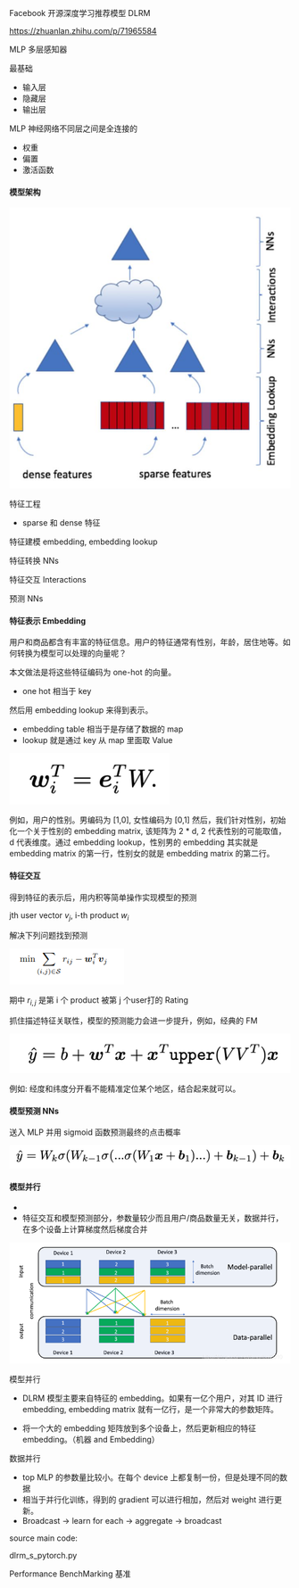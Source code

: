 Facebook 开源深度学习推荐模型 DLRM

https://zhuanlan.zhihu.com/p/71965584



MLP 多层感知器

最基础

- 输入层
- 隐藏层
- 输出层

MLP 神经网络不同层之间是全连接的

- 权重
- 偏置
- 激活函数



#### 模型架构

![model_illustration](nus_figs/model_illustration.png)

特征工程

- sparse 和 dense 特征

特征建模 embedding, embedding lookup

特征转换 NNs

特征交互 Interactions 

预测 NNs



#### 特征表示 Embedding

用户和商品都含有丰富的特征信息。用户的特征通常有性别，年龄，居住地等。如何转换为模型可以处理的向量呢？

本文做法是将这些特征编码为 one-hot 的向量。

- one hot 相当于 key

然后用 embedding lookup 来得到表示。

- embedding table 相当于是存储了数据的 map
- lookup 就是通过 key 从 map 里面取 Value

![lookup](nus_figs/lookup.png)

例如，用户的性别。男编码为 [1,0], 女性编码为 [0,1] 然后，我们针对性别，初始化一个关于性别的 embedding matrix, 该矩阵为 2 * d, 2 代表性别的可能取值，d 代表维度。通过 embedding lookup，性别男的 embedding 其实就是 embedding matrix 的第一行，性别女的就是 embedding matrix 的第二行。



#### 特征交互

得到特征的表示后，用内积等简单操作实现模型的预测

jth user vector $v_j$, i-th product $w_i$

解决下列问题找到预测

![rate](nus_figs/rate.png)

期中 $r_{i,j}$ 是第 i 个 product 被第 j 个user打的 Rating

抓住描述特征关联性，模型的预测能力会进一步提升，例如，经典的 FM

![FM](nus_figs/FM.png)

例如: 经度和纬度分开看不能精准定位某个地区，结合起来就可以。



#### 模型预测 NNs

送入 MLP 并用 sigmoid 函数预测最终的点击概率

![predict_NN](nus_figs/predict_NN.png)

#### 模型并行



- 
- 特征交互和模型预测部分，参数量较少而且用户/商品数量无关，数据并行，在多个设备上计算梯度然后梯度合并

![parallel](nus_figs/parallel.png)

模型并行

- DLRM 模型主要来自特征的 embedding。如果有一亿个用户，对其 ID 进行 embedding, embedding matrix 就有一亿行，是一个非常大的参数矩阵。

- 将一个大的 embedding 矩阵放到多个设备上，然后更新相应的特征 embedding。（机器 and Embedding）



数据并行

- top MLP 的参数量比较小。在每个 device 上都复制一份，但是处理不同的数据
- 相当于并行化训练，得到的 gradient 可以进行相加，然后对 weight 进行更新。
- Broadcast -> learn for each -> aggregate -> broadcast



source main code: 

dlrm_s_pytorch.py



Performance BenchMarking 基准

